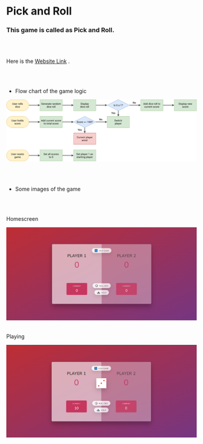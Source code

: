 # Pick and Roll

<h3>This game is called as Pick and Roll.</h3>

<br/><br/>
<p> Here is the <a href="https://pick-and-roll.netlify.app/">Website Link</a> .</p>

<br/><br/> 

<ul>
  <li>Flow chart of the game logic</li>
</ul>
<img src="pig-game-flowchart.png"/>

<br/><br/>
<ul>
  <li>Some images of the game</li>
</ul>
<br/><br/>
<p>Homescreen</p>
<img src="pic-1.png"/>
<br/><br/>
<p>Playing</p>
<img src="pic-2.png"/>
